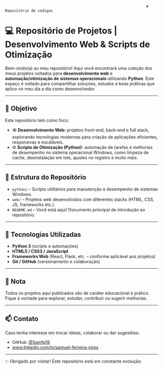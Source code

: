                                                                      # Repositório de codigos 

# 💻 Repositório de Projetos | Desenvolvimento Web & Scripts de Otimização

Bem-vindo(a) ao meu repositório! Aqui você encontrará uma coleção dos meus projetos voltados para **desenvolvimento web** e **automação/otimização de sistemas operacionais** utilizando **Python**. Este espaço é voltado para compartilhar soluções, estudos e boas práticas que aplico no meu dia a dia como desenvolvedor.

---

## 🧠 Objetivo

Este repositório tem como foco:

- 🕸️ **Desenvolvimento Web:** projetos front-end, back-end e full stack, explorando tecnologias modernas para criação de aplicações eficientes, responsivas e escaláveis.
- ⚙️ **Scripts de Otimização (Python):** automação de tarefas e melhorias de desempenho no sistema operacional Windows, como limpeza de cache, desinstalação em lote, ajustes no registro e muito mais.

---

## 📁 Estrutura do Repositório

- `python/` – Scripts utilitários para manutenção e desempenho de sistemas Windows.
- `web/` – Projetos web desenvolvidos com diferentes stacks (HTML, CSS, JS, frameworks etc.).
- `README.md` – Você está aqui! Documento principal de introdução ao repositório.

---

## 🚀 Tecnologias Utilizadas

- **Python 3** (scripts e automações)
- **HTML5 / CSS3 / JavaScript**
- **Frameworks Web** (React, Flask, etc. – conforme aplicável aos projetos)
- **Git / GitHub** (versionamento e colaboração)

---

## 📌 Nota

Todos os projetos aqui publicados são de caráter educacional e prático. Fique à vontade para explorar, estudar, contribuir ou sugerir melhorias.

---

## 📫 Contato

Caso tenha interesse em trocar ideias, colaborar ou dar sugestões:

- GitHub: [@Samfp18](https://github.com/Samfp18)
- www.linkedin.com/in/samuel-ferreira-pires

---

✨ Obrigado por visitar! Este repositório está em constante evolução.
